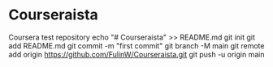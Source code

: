 # Courseraista
Coursera test repository
echo "# Courseraista" >> README.md
git init
git add README.md
git commit -m "first commit"
git branch -M main
git remote add origin https://github.com/FulinW/Courseraista.git
git push -u origin main
